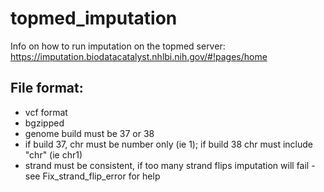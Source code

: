 # topmed_imputation

Info on how to run imputation on the topmed server:
https://imputation.biodatacatalyst.nhlbi.nih.gov/#!pages/home


## File format:
- vcf format
- bgzipped
- genome build must be 37 or 38
- if build 37, chr must be number only (ie 1); if build 38 chr must include "chr" (ie chr1)
- strand must be consistent, if too many strand flips imputation will fail - see Fix_strand_flip_error for help

